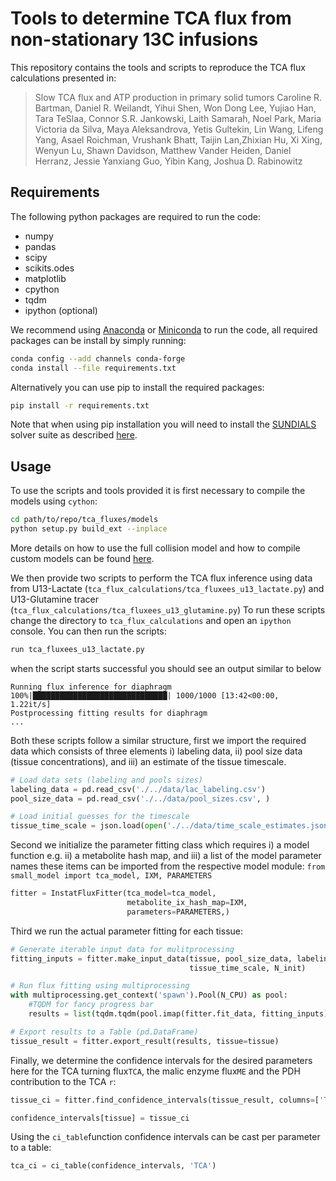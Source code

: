# Tools to determine TCA flux from non-stationary 13C infusions

This repository contains the tools and scripts to reproduce the TCA 
flux calculations presented in:

> Slow TCA flux and ATP production in primary solid tumors
> Caroline R. Bartman, Daniel R. Weilandt, Yihui Shen, Won Dong Lee, Yujiao Han,
> Tara TeSlaa, Connor S.R. Jankowski, Laith Samarah, Noel Park, Maria Victoria da Silva,
> Maya Aleksandrova, Yetis Gultekin, Lin Wang, Lifeng Yang, Asael Roichman, Vrushank Bhatt,
> Taijin Lan,Zhixian Hu, Xi Xing, Wenyun Lu, Shawn Davidson, Matthew Vander Heiden, Daniel Herranz,
> Jessie Yanxiang Guo, Yibin Kang, Joshua D. Rabinowitz


## Requirements
The following python packages are required to run the code: 

 - numpy
 - pandas
 - scipy
 - scikits.odes
 - matplotlib
 - cpython
 - tqdm
 - ipython (optional)

We recommend using [Anaconda](https://docs.conda.io/projects/conda/en/latest/user-guide/install/index.html)
or [Miniconda](https://docs.conda.io/projects/conda/en/latest/glossary.html#miniconda-glossary)
to run the code, all required packages can be install by 
simply running: 
```bash
conda config --add channels conda-forge
conda install --file requirements.txt
```

Alternatively you can use pip to install the required packages:

```bash
pip install -r requirements.txt
```
Note that when using pip installation you will need to install 
the [SUNDIALS](https://computing.llnl.gov/projects/sundials) 
solver suite as described 
[here](https://scikits-odes.readthedocs.io/en/stable/).

## Usage 
To use the scripts and tools provided it is first necessary to compile the models using `cython`:
```bash
cd path/to/repo/tca_fluxes/models
python setup.py build_ext --inplace
```
More details on how to use the full collision model and how to compile custom models can be found 
[here](https://github.com/weilandtd/tca_fluxes/tree/main/models). 

We then provide two scripts to perform the TCA flux inference using data from U13-Lactate 
(`tca_flux_calculations/tca_fluxees_u13_lactate.py`) 
and U13-Glutamine tracer (`tca_flux_calculations/tca_fluxees_u13_glutamine.py`)
To run these scripts change the directory to `tca_flux_calculations` and open an `ipython` console. 
You can then run the scripts:
```bash
run tca_fluxees_u13_lactate.py
```
when the script starts successful you should see an output similar to below
```
Running flux inference for diaphragm
100%|██████████████████████████████| 1000/1000 [13:42<00:00,  1.22it/s]
Postprocessing fitting results for diaphragm
...
```


Both these scripts follow a similar structure, first we import the required data which consists of 
three elements i) labeling data, ii) pool size data (tissue concentrations), and iii)
an estimate of the tissue timescale. 

```python
# Load data sets (labeling and pools sizes)
labeling_data = pd.read_csv('./../data/lac_labeling.csv')
pool_size_data = pd.read_csv('./../data/pool_sizes.csv', )

# Load initial guesses for the timescale
tissue_time_scale = json.load(open('./../data/time_scale_estimates.json'))
```

Second we initialize the parameter fitting class which requires 
i) a model function e.g. ii) a metabolite hash map, and 
iii) a list of the model parameter names these items can be imported from the respective model 
module: `from small_model import tca_model, IXM, PARAMETERS`

```python
fitter = InstatFluxFitter(tca_model=tca_model,
                          metabolite_ix_hash_map=IXM,
                          parameters=PARAMETERS,)
```

Third we run the actual parameter fitting for each tissue:

```python
# Generate iterable input data for mulitprocessing
fitting_inputs = fitter.make_input_data(tissue, pool_size_data, labeling_data, 
                                        tissue_time_scale, N_init)

# Run flux fitting using multiprocessing
with multiprocessing.get_context('spawn').Pool(N_CPU) as pool:
    #TQDM for fancy progress bar
    results = list(tqdm.tqdm(pool.imap(fitter.fit_data, fitting_inputs), total=N_init))

# Export results to a Table (pd.DataFrame)
tissue_result = fitter.export_result(results, tissue=tissue)
```

Finally, we determine the confidence intervals for the desired parameters here for the TCA turning flux`TCA`,
the malic enzyme flux`ME` and the PDH contribution to the TCA `r`:
```python
tissue_ci = fitter.find_confidence_intervals(tissue_result, columns=['TCA','ME','r'])

confidence_intervals[tissue] = tissue_ci
```

Using the `ci_table`function confidence intervals can be cast per parameter to a table:
```python
tca_ci = ci_table(confidence_intervals, 'TCA')
```
